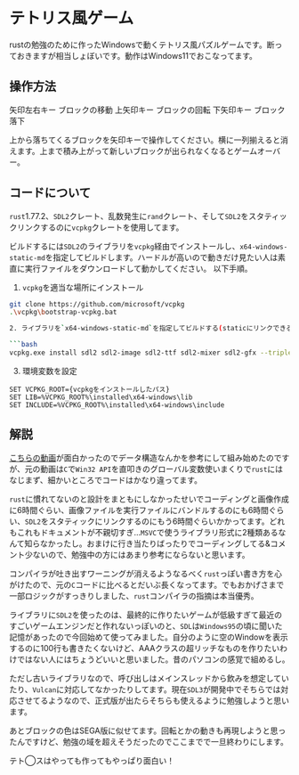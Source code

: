 # テトリス風ゲーム

rustの勉強のために作ったWindowsで動くテトリス風パズルゲームです。断っておきますが相当しょぼいです。動作はWindows11でおこなってます。

## 操作方法

矢印左右キー ブロックの移動
上矢印キー ブロックの回転
下矢印キー ブロック落下

上から落ちてくるブロックを矢印キーで操作してください。横に一列揃えると消えます。上まで積み上がって新しいブロックが出られなくなるとゲームオーバー。

## コードについて

`rust`1.77.2、`SDL2`クレート、乱数発生に`rand`クレート、そして`SDL2`をスタティックリンクするのに`vcpkg`クレートを使用してます。

ビルドするには`SDL2`のライブラリを`vcpkg`経由でインストールし、`x64-windows-static-md`を指定してビルドします。ハードルが高いので動きだけ見たい人は素直に実行ファイルをダウンロードして動かしてください。
以下手順。

1. `vcpkg`を適当な場所にインストール

```bash
git clone https://github.com/microsoft/vcpkg
.\vcpkg\bootstrap-vcpkg.bat

2. ライブラリを`x64-windows-static-md`を指定してビルドする(staticにリンクできるがCのRuntimeはDynamicにリンクする形式の指定)

```bash
vcpkg.exe install sdl2 sdl2-image sdl2-ttf sdl2-mixer sdl2-gfx --triplet x64-windows-static-md
```

3. 環境変数を設定

```msdos
SET VCPKG_ROOT={vcpkgをインストールしたパス}
SET LIB=%VCPKG_ROOT%\installed\x64-windows\lib
SET INCLUDE=%VCPKG_ROOT%\installed\x64-windows\include
```

## 解説

[こちらの動画](https://www.nicovideo.jp/watch/sm8517855 "【プログラミング】テトリスを1時間強で作ってみた【実況解説】")が面白かったのでデータ構造なんかを参考にして組み始めたのですが、元の動画は`C`で`Win32 API`を直叩きのグローバル変数使いまくりで`rust`にはなじまず、細かいところでコードはかなり違ってます。

`rust`に慣れてないのと設計をまともにしなかったせいでコーディングと画像作成に6時間ぐらい、画像ファイルを実行ファイルにバンドルするのにも6時間ぐらい、`SDL2`をスタティックにリンクするのにもう6時間ぐらいかかってます。どれもこれもドキュメントが不親切すぎ…`MSVC`で使うライブラリ形式に2種類あるなんて知らなかったし。おまけに行き当たりばったりでコーディングしてる&コメント少ないので、勉強中の方にはあまり参考にならないと思います。

コンパイラが吐き出すワーニングが消えるようなるべく`rust`っぽい書き方を心がけたので、元の`C`コードに比べるとだいぶ長くなってます。でもおかげさまで一部ロジックがすっきりしました、`rust`コンパイラの指摘は本当優秀。

ライブラリに`SDL2`を使ったのは、最終的に作りたいゲームが低級すぎて最近のすごいゲームエンジンだと作れないっぽいのと、`SDL`は`Windows95`の頃に聞いた記憶があったので今回始めて使ってみました。自分のように空のWindowを表示するのに100行も書きたくないけど、AAAクラスの超リッチなものを作りたいわけではない人にはちょうどいいと思いました。昔のパソコンの感覚で組めるし。

ただし古いライブラリなので、呼び出しはメインスレッドから飲みを想定していたり、`Vulcan`に対応してなかったりしてます。現在`SDL3`が開発中でそちらでは対応させてるようなので、正式版が出たらそちらも使えるように勉強しようと思います。

あとブロックの色はSEGA版に似せてます。回転とかの動きも再現しようと思ったんですけど、勉強の域を超えそうだったのでここまでで一旦終わりにします。

テト◯スはやっても作ってもやっぱり面白い！